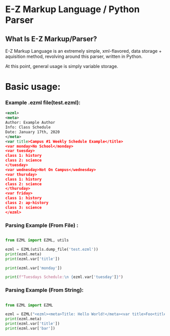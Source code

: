 # E-Z Markup Language / Python Parser

## What Is E-Z Markup/Parser?
E-Z Markup Language is an extremely simple, xml-flavored, data storage + aquisition method, 
revolving around this parser, written in Python.

At this point, general usage is simply variable storage.

# Basic usage:


 

### Example .ezml file(test.ezml):

```xml
<ezml>
<meta>
Author: Example Author
Info: Class Schedule
Date: January 17th, 2020
</meta>
<var title>Campus #1 Weekly Schedule Example</title>
<var monday>No School</monday>
<var tuesday>
class 1: history
class 2: science
</tuesday>
<var wednesday>Not On Campus</wednesday>
<var thursday>
class 1: history
class 2: science
</thursday>
<var friday>
class 1: history
class 2: ap-history
class 3: science
</ezml>

```


### Parsing Example (From File) :

```python

from EZML import EZML, utils

ezml = EZML(utils.dump_file('test.ezml')) 
print(ezml.meta)
print(ezml.var['title'])

print(ezml.var['monday'])

print(f"Tuesdays Schedule:\n {ezml.var['tuesday']}")

```


### Parsing Example (From String):

```python

from EZML import EZML

ezml = EZML("<ezml><meta>Title: Hello World!</meta><var title>Foo<title><var bar>Hello World!</bar></ezml>") 
print(ezml.meta)
print(ezml.var['title'])
print(ezml.var['bar'])

```

